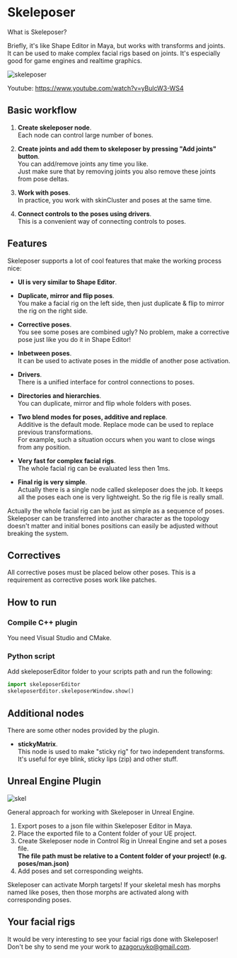 # Skeleposer

What is Skeleposer? <br>

Briefly, it's like Shape Editor in Maya, but works with transforms and joints. It can be used to make complex facial rigs based on joints. It's especially good for game engines and realtime graphics. 

![skeleposer](https://user-images.githubusercontent.com/9614751/159117355-97a65688-4baf-4f32-99bb-5f8c5d48d9cf.png)

Youtube: https://www.youtube.com/watch?v=yBulcW3-WS4

## Basic workflow

1. **Create skeleposer node**.<br>
  Each node can control large number of bones.
  
3. **Create joints and add them to skeleposer by pressing "Add joints" button**.<br>
  You can add/remove joints any time you like.<br>
  Just make sure that by removing joints you also remove these joints from pose deltas.
  
4. **Work with poses**. <br>
  In practice, you work with skinCluster and poses at the same time.  
  
6. **Connect controls to the poses using drivers**.<br>
  This is a convenient way of connecting controls to poses.

## Features
Skeleposer supports a lot of cool features that make the working process nice:
* **UI is very similar to Shape Editor**.
* **Duplicate, mirror and flip poses**.<br>
  You make a facial rig on the left side, then just duplicate & flip to mirror the rig on the right side.
  
* **Corrective poses**.<br>
  You see some poses are combined ugly? No problem, make a corrective pose just like you do it in Shape Editor!
  
* **Inbetween poses**.<br>
  It can be used to activate poses in the middle of another pose activation.

* **Drivers**.<br>
  There is a unified interface for control connections to poses.
  
* **Directories and hierarchies**.<br>
  You can duplicate, mirror and flip whole folders with poses.
  
* **Two blend modes for poses, additive and replace**.<br>
  Additive is the default mode. Replace mode can be used to replace previous transformations. <br>
  For example, such a situation occurs when you want to close wings from any position.

* **Very fast for complex facial rigs**.<br> 
  The whole facial rig can be evaluated less then 1ms.

* **Final rig is very simple**.<br>
  Actually there is a single node called skeleposer does the job. It keeps all the poses each one is very lightweight. So the rig file is really small.

Actually the whole facial rig can be just as simple as a sequence of poses. <br>
Skeleposer can be transferred into another character as the topology doesn't matter and initial bones positions can easily be adjusted without breaking the system.

## Correctives
All corrective poses must be placed below other poses. This is a requirement as corrective poses work like patches.

## How to run
### Compile C++ plugin
You need Visual Studio and CMake.

### Python script
Add skeleposerEditor folder to your scripts path and run the following:

```python
import skeleposerEditor
skeleposerEditor.skeleposerWindow.show()  
```
## Additional nodes
There are some other nodes provided by the plugin. 
* **stickyMatrix**.<br>
  This node is used to make "sticky rig" for two independent transforms. It's useful for eye blink, sticky lips (zip) and other stuff.<br>
  
## Unreal Engine Plugin

![skel](https://user-images.githubusercontent.com/9614751/211027037-a869ba58-f1bd-4b78-8d97-8d11f77689ca.PNG)

General approach for working with Skeleposer in Unreal Engine.
1. Export poses to a json file within Skeleposer Editor in Maya.
2. Place the exported file to a Content folder of your UE project.   
3. Create Skeleposer node in Control Rig in Unreal Engine and set a poses file.<br>
   **The file path must be relative to a Content folder of your project! (e.g. poses/man.json)**
4. Add poses and set corresponding weights.

Skeleposer can activate Morph targets!
If your skeletal mesh has morphs named like poses, then those morphs are activated along with corresponding poses. 

## Your facial rigs
It would be very interesting to see your facial rigs done with Skeleposer! Don't be shy to send me your work to azagoruyko@gmail.com.
